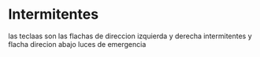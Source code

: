 # Intermitentes
las teclaas son las flachas de direccion  izquierda y derecha intermitentes y flacha direcion abajo luces de emergencia
